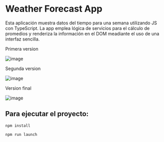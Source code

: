 # Weather Forecast App

Esta aplicación muestra datos del tiempo para una semana utilizando JS con TypeScript. La app emplea lógica de servicios para el cálculo de promedios y renderiza la información en el DOM meadiante el uso de una interfaz sencilla.

Primera version

![image](https://github.com/user-attachments/assets/45ce8664-0150-4c81-9135-97c93088fce2)

Segunda version

![image](https://github.com/user-attachments/assets/71f2ad14-5073-4ed1-ba38-da684816dcc0)

Version final

![image](https://github.com/user-attachments/assets/02711aee-439b-4b83-873a-1a6fb1fcdf02)


## Para ejecutar el proyecto:

``npm install``

``npm run launch``

